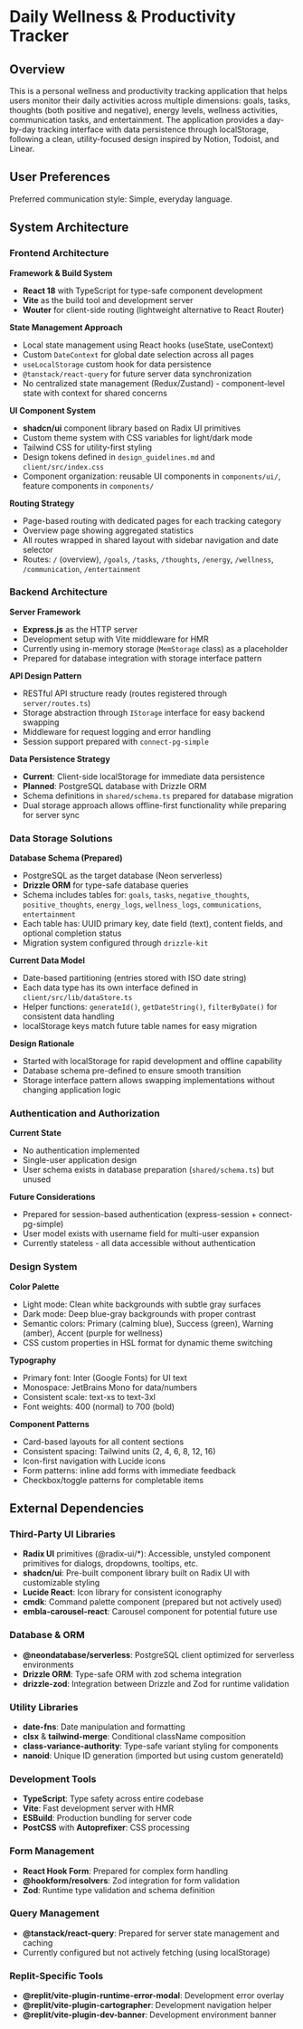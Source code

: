 # Daily Wellness & Productivity Tracker

## Overview

This is a personal wellness and productivity tracking application that helps users monitor their daily activities across multiple dimensions: goals, tasks, thoughts (both positive and negative), energy levels, wellness activities, communication tasks, and entertainment. The application provides a day-by-day tracking interface with data persistence through localStorage, following a clean, utility-focused design inspired by Notion, Todoist, and Linear.

## User Preferences

Preferred communication style: Simple, everyday language.

## System Architecture

### Frontend Architecture

**Framework & Build System**
- **React 18** with TypeScript for type-safe component development
- **Vite** as the build tool and development server
- **Wouter** for client-side routing (lightweight alternative to React Router)

**State Management Approach**
- Local state management using React hooks (useState, useContext)
- Custom `DateContext` for global date selection across all pages
- `useLocalStorage` custom hook for data persistence
- `@tanstack/react-query` for future server data synchronization
- No centralized state management (Redux/Zustand) - component-level state with context for shared concerns

**UI Component System**
- **shadcn/ui** component library based on Radix UI primitives
- Custom theme system with CSS variables for light/dark mode
- Tailwind CSS for utility-first styling
- Design tokens defined in `design_guidelines.md` and `client/src/index.css`
- Component organization: reusable UI components in `components/ui/`, feature components in `components/`

**Routing Strategy**
- Page-based routing with dedicated pages for each tracking category
- Overview page showing aggregated statistics
- All routes wrapped in shared layout with sidebar navigation and date selector
- Routes: `/` (overview), `/goals`, `/tasks`, `/thoughts`, `/energy`, `/wellness`, `/communication`, `/entertainment`

### Backend Architecture

**Server Framework**
- **Express.js** as the HTTP server
- Development setup with Vite middleware for HMR
- Currently using in-memory storage (`MemStorage` class) as a placeholder
- Prepared for database integration with storage interface pattern

**API Design Pattern**
- RESTful API structure ready (routes registered through `server/routes.ts`)
- Storage abstraction through `IStorage` interface for easy backend swapping
- Middleware for request logging and error handling
- Session support prepared with `connect-pg-simple`

**Data Persistence Strategy**
- **Current**: Client-side localStorage for immediate data persistence
- **Planned**: PostgreSQL database with Drizzle ORM
- Schema definitions in `shared/schema.ts` prepared for database migration
- Dual storage approach allows offline-first functionality while preparing for server sync

### Data Storage Solutions

**Database Schema (Prepared)**
- PostgreSQL as the target database (Neon serverless)
- **Drizzle ORM** for type-safe database queries
- Schema includes tables for: `goals`, `tasks`, `negative_thoughts`, `positive_thoughts`, `energy_logs`, `wellness_logs`, `communications`, `entertainment`
- Each table has: UUID primary key, date field (text), content fields, and optional completion status
- Migration system configured through `drizzle-kit`

**Current Data Model**
- Date-based partitioning (entries stored with ISO date string)
- Each data type has its own interface defined in `client/src/lib/dataStore.ts`
- Helper functions: `generateId()`, `getDateString()`, `filterByDate()` for consistent data handling
- localStorage keys match future table names for easy migration

**Design Rationale**
- Started with localStorage for rapid development and offline capability
- Database schema pre-defined to ensure smooth transition
- Storage interface pattern allows swapping implementations without changing application logic

### Authentication and Authorization

**Current State**
- No authentication implemented
- Single-user application design
- User schema exists in database preparation (`shared/schema.ts`) but unused

**Future Considerations**
- Prepared for session-based authentication (express-session + connect-pg-simple)
- User model exists with username field for multi-user expansion
- Currently stateless - all data accessible without authentication

### Design System

**Color Palette**
- Light mode: Clean white backgrounds with subtle gray surfaces
- Dark mode: Deep blue-gray backgrounds with proper contrast
- Semantic colors: Primary (calming blue), Success (green), Warning (amber), Accent (purple for wellness)
- CSS custom properties in HSL format for dynamic theme switching

**Typography**
- Primary font: Inter (Google Fonts) for UI text
- Monospace: JetBrains Mono for data/numbers
- Consistent scale: text-xs to text-3xl
- Font weights: 400 (normal) to 700 (bold)

**Component Patterns**
- Card-based layouts for all content sections
- Consistent spacing: Tailwind units (2, 4, 6, 8, 12, 16)
- Icon-first navigation with Lucide icons
- Form patterns: inline add forms with immediate feedback
- Checkbox/toggle patterns for completable items

## External Dependencies

### Third-Party UI Libraries
- **Radix UI** primitives (@radix-ui/*): Accessible, unstyled component primitives for dialogs, dropdowns, tooltips, etc.
- **shadcn/ui**: Pre-built component library built on Radix UI with customizable styling
- **Lucide React**: Icon library for consistent iconography
- **cmdk**: Command palette component (prepared but not actively used)
- **embla-carousel-react**: Carousel component for potential future use

### Database & ORM
- **@neondatabase/serverless**: PostgreSQL client optimized for serverless environments
- **Drizzle ORM**: Type-safe ORM with zod schema integration
- **drizzle-zod**: Integration between Drizzle and Zod for runtime validation

### Utility Libraries
- **date-fns**: Date manipulation and formatting
- **clsx** & **tailwind-merge**: Conditional className composition
- **class-variance-authority**: Type-safe variant styling for components
- **nanoid**: Unique ID generation (imported but using custom generateId)

### Development Tools
- **TypeScript**: Type safety across entire codebase
- **Vite**: Fast development server with HMR
- **ESBuild**: Production bundling for server code
- **PostCSS** with **Autoprefixer**: CSS processing

### Form Management
- **React Hook Form**: Prepared for complex form handling
- **@hookform/resolvers**: Zod integration for form validation
- **Zod**: Runtime type validation and schema definition

### Query Management
- **@tanstack/react-query**: Prepared for server state management and caching
- Currently configured but not actively fetching (using localStorage)

### Replit-Specific Tools
- **@replit/vite-plugin-runtime-error-modal**: Development error overlay
- **@replit/vite-plugin-cartographer**: Development navigation helper
- **@replit/vite-plugin-dev-banner**: Development environment banner
